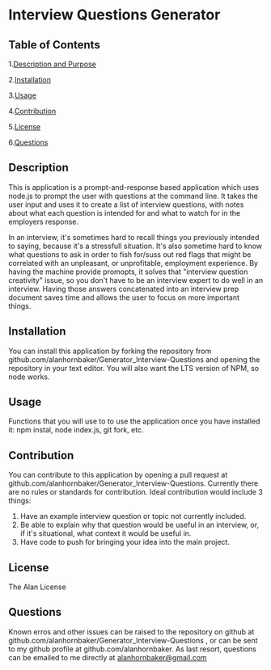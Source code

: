# Interview Questions Generator

## Table of Contents

1.[Description and Purpose](#description)

2.[Installation](#installation)

3.[Usage](#usage)

4.[Contribution](#contribution)

5.[License](#license)

6.[Questions](#questions)

## Description

This is application is a prompt-and-response based application which uses node.js to prompt the user with questions at the command line. It takes the user input and uses it to create a list of interview questions, with notes about what each question is intended for and what to watch for in the employers response.

In an interview, it's sometimes hard to recall things you previously intended to saying, because it's a stressfull situation. It's also sometime hard to know what questions to ask in order to fish for/suss out red flags that might be correlated with an unpleasant, or unprofitable, employment experience. By having the machine provide promopts, it solves that "interview question creativity" issue, so you don't have to be an interview expert to do well in an interview. Having those answers concatenated into an interview prep document saves time and allows the user to focus on more important things.

## Installation

You can install this application by forking the repository from github.com/alanhornbaker/Generator_Interview-Questions and opening the repository in your text editor. You will also want the LTS version of NPM, so node works.

## Usage

Functions that you will use to to use the application once you have installed it:
npm instal, node index.js, git fork, etc.

## Contribution

You can contribute to this application by opening a pull request at github.com/alanhornbaker/Generator_Interview-Questions. Currently there are no rules or standards for contribution. Ideal contribution would include 3 things:

1. Have an example interview question or topic not currently included.
2. Be able to explain why that question would be useful in an interview, or, if it's situational, what context it would be useful in.
3. Have code to push for bringing your idea into the main project.

## License

The Alan License

## Questions

Known erros and other issues can be raised to the repository on github at github.com/alanhornbaker/Generator_Interview-Questions , or can be sent to my github profile at github.com/alanhornbaker. As last resort, questions can be emailed to me directly at alanhornbaker@gmail.com
